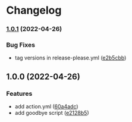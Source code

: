 # Changelog

### [1.0.1](https://github.com/remarkablemark/hello-world-composite-action/compare/v1.0.0...v1.0.1) (2022-04-26)


### Bug Fixes

* tag versions in release-please.yml ([e2b5cbb](https://github.com/remarkablemark/hello-world-composite-action/commit/e2b5cbb9acb6aef06c39f4ab82b8107de14dc19f))

## 1.0.0 (2022-04-26)


### Features

* add action.yml ([60a4adc](https://github.com/remarkablemark/hello-world-composite-action/commit/60a4adca50ccadf7e6f63931355ff061ebd09c20))
* add goodbye script ([e2128b5](https://github.com/remarkablemark/hello-world-composite-action/commit/e2128b58acebba48df812c1a24fddd6800541130))
